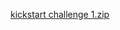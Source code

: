 
[kickstart challenge 1.zip](https://github.com/WalaElyass/kickstarter-analysis/files/8401882/kickstart.challenge.1.zip)
